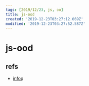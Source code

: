 ```yaml
---
tags: [2019/12/23, js, oo]
title: js-ood
created: '2019-12-23T03:27:12.069Z'
modified: '2019-12-23T03:27:52.587Z'
---
```


# js-ood

## refs

* [infoq](https://www.infoq.cn/article/3*8POPcRSClQh1Cp9Sqg)
